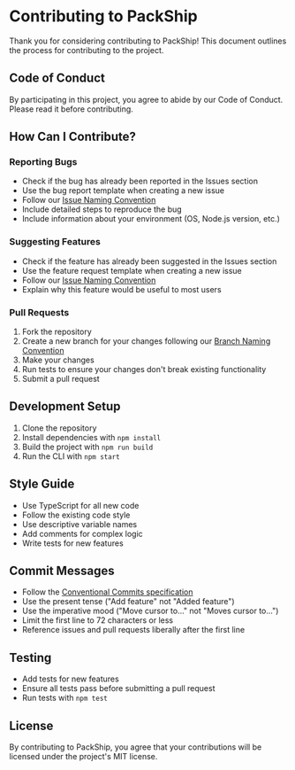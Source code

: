 # Contributing to PackShip

Thank you for considering contributing to PackShip! This document outlines the process for contributing to the project.

## Code of Conduct

By participating in this project, you agree to abide by our Code of Conduct. Please read it before contributing.

## How Can I Contribute?

### Reporting Bugs

- Check if the bug has already been reported in the Issues section
- Use the bug report template when creating a new issue
- Follow our [Issue Naming Convention](.github/ISSUE_NAMING_CONVENTION.md)
- Include detailed steps to reproduce the bug
- Include information about your environment (OS, Node.js version, etc.)

### Suggesting Features

- Check if the feature has already been suggested in the Issues section
- Use the feature request template when creating a new issue
- Follow our [Issue Naming Convention](.github/ISSUE_NAMING_CONVENTION.md)
- Explain why this feature would be useful to most users

### Pull Requests

1. Fork the repository
2. Create a new branch for your changes following our [Branch Naming Convention](.github/BRANCH_NAMING_CONVENTION.md)
3. Make your changes
4. Run tests to ensure your changes don't break existing functionality
5. Submit a pull request

## Development Setup

1. Clone the repository
2. Install dependencies with `npm install`
3. Build the project with `npm run build`
4. Run the CLI with `npm start`

## Style Guide

- Use TypeScript for all new code
- Follow the existing code style
- Use descriptive variable names
- Add comments for complex logic
- Write tests for new features

## Commit Messages

- Follow the [Conventional Commits specification](https://www.conventionalcommits.org/en/v1.0.0/)
- Use the present tense ("Add feature" not "Added feature")
- Use the imperative mood ("Move cursor to..." not "Moves cursor to...")
- Limit the first line to 72 characters or less
- Reference issues and pull requests liberally after the first line

## Testing

- Add tests for new features
- Ensure all tests pass before submitting a pull request
- Run tests with `npm test`

## License

By contributing to PackShip, you agree that your contributions will be licensed under the project's MIT license.
